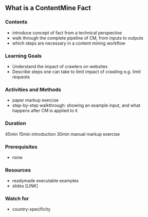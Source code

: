 ## What is a ContentMine Fact

### Contents

* introduce concept of fact from a technical perspective
* walk through the complete pipeline of CM, from inputs to outputs
* which steps are necessary in a content mining workflow



### Learning Goals

* Understand the impact of crawlers on websites
* Describe steps one can take to limit impact of crawling e.g. limit requests



### Activities and Methods

* paper markup exercise
* step-by-step walkthrough: showing an example input, and what happens after CM is applied to it



### Duration

45min
15min introduction
30min manual markup exercise

### Prerequisites

* none

### Resources

* readymade executable examples
* slides [LINK]


### Watch for

* country-specificity